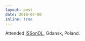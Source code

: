 ```yaml
---
layout: post
date: 2018-07-06
inline: true
---
```


Attended [ISSonDL](https://2018.dl-lab.eu/), Gdansk, Poland.

